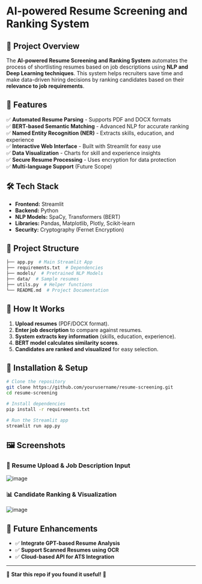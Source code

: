 # AI-powered Resume Screening and Ranking System

## 📌 Project Overview
The **AI-powered Resume Screening and Ranking System** automates the process of shortlisting resumes based on job descriptions using **NLP and Deep Learning techniques**. This system helps recruiters save time and make data-driven hiring decisions by ranking candidates based on their **relevance to job requirements**.

## 🚀 Features
✅ **Automated Resume Parsing** - Supports PDF and DOCX formats  
✅ **BERT-based Semantic Matching** - Advanced NLP for accurate ranking  
✅ **Named Entity Recognition (NER)** - Extracts skills, education, and experience  
✅ **Interactive Web Interface** - Built with Streamlit for easy use  
✅ **Data Visualization** - Charts for skill and experience insights  
✅ **Secure Resume Processing** - Uses encryption for data protection  
✅ **Multi-language Support** (Future Scope)  

## 🛠️ Tech Stack
- **Frontend:** Streamlit  
- **Backend:** Python  
- **NLP Models:** SpaCy, Transformers (BERT)  
- **Libraries:** Pandas, Matplotlib, Plotly, Scikit-learn  
- **Security:** Cryptography (Fernet Encryption)  

## 📂 Project Structure
```bash
├── app.py  # Main Streamlit App
├── requirements.txt  # Dependencies
├── models/  # Pretrained NLP Models
├── data/  # Sample resumes
├── utils.py  # Helper functions
└── README.md  # Project Documentation
```

## 🎯 How It Works
1. **Upload resumes** (PDF/DOCX format).  
2. **Enter job description** to compare against resumes.  
3. **System extracts key information** (skills, education, experience).  
4. **BERT model calculates similarity scores**.  
5. **Candidates are ranked and visualized** for easy selection.  

## 🔧 Installation & Setup
```bash
# Clone the repository
git clone https://github.com/yourusername/resume-screening.git
cd resume-screening

# Install dependencies
pip install -r requirements.txt

# Run the Streamlit app
streamlit run app.py
```

## 🖼️ Screenshots
### 🎯 Resume Upload & Job Description Input
![image](https://github.com/user-attachments/assets/24345bd2-2d6c-47cd-b756-b475cb50432a)


### 📊 Candidate Ranking & Visualization
![image](https://github.com/user-attachments/assets/6e17d43e-6179-4fcb-9cb1-3bdcd3f8f045)


## 📌 Future Enhancements
- ✅ **Integrate GPT-based Resume Analysis**  
- ✅ **Support Scanned Resumes using OCR**  
- ✅ **Cloud-based API for ATS Integration**  

---
🌟 **Star this repo if you found it useful!** 🚀
